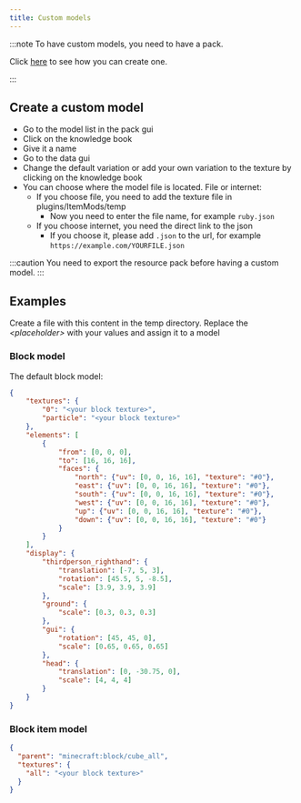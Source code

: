 ```yaml
---
title: Custom models
---
```


:::note To have custom models, you need to have a pack.

Click [here](pack.md#create-a-pack) to see how you can create one.

:::

## Create a custom model

* Go to the model list in the pack gui
* Click on the knowledge book
* Give it a name
* Go to the data gui
* Change the default variation or add your own variation to the texture by clicking on the knowledge book
* You can choose where the model file is located. File or internet:
    * If you choose file, you need to add the texture file in plugins/ItemMods/temp
        * Now you need to enter the file name, for example `ruby.json`
    * If you choose internet, you need the direct link to the json
        * If you choose it, please add `.json` to the url, for example `https://example.com/YOURFILE.json`

:::caution You need to export the resource pack before having a custom model.
:::

## Examples

Create a file with this content in the temp directory. Replace the *\<placeholder\>* with your values and assign it to a
model

### Block model

The default block model:

```json title="block.json"
{
	"textures": {
		"0": "<your block texture>",
		"particle": "<your block texture>"
	},
	"elements": [
		{
			"from": [0, 0, 0],
			"to": [16, 16, 16],
			"faces": {
				"north": {"uv": [0, 0, 16, 16], "texture": "#0"},
				"east": {"uv": [0, 0, 16, 16], "texture": "#0"},
				"south": {"uv": [0, 0, 16, 16], "texture": "#0"},
				"west": {"uv": [0, 0, 16, 16], "texture": "#0"},
				"up": {"uv": [0, 0, 16, 16], "texture": "#0"},
				"down": {"uv": [0, 0, 16, 16], "texture": "#0"}
			}
		}
	],
	"display": {
		"thirdperson_righthand": {
			"translation": [-7, 5, 3],
			"rotation": [45.5, 5, -8.5],
			"scale": [3.9, 3.9, 3.9]
		},
		"ground": {
			"scale": [0.3, 0.3, 0.3]
		},
		"gui": {
			"rotation": [45, 45, 0],
			"scale": [0.65, 0.65, 0.65]
		},
		"head": {
			"translation": [0, -30.75, 0],
			"scale": [4, 4, 4]
		}
	}
}

```

### Block item model

```json title="block_item.json"
{
  "parent": "minecraft:block/cube_all",
  "textures": {
    "all": "<your block texture>"
  }
}
```
